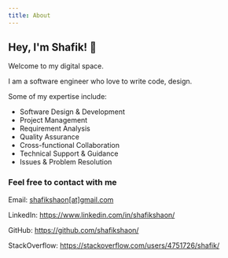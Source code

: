 ```yaml
---
title: About
---
```


## Hey, I'm Shafik! 👋

Welcome to my digital space.

I am a software engineer who love to write code, design.

Some of my expertise include:

- Software Design & Development
- Project Management
- Requirement Analysis
- Quality Assurance
- Cross-functional Collaboration
- Technical Support & Guidance
- Issues & Problem Resolution

### Feel free to contact with me

Email: [shafikshaon[at]gmail.com](mailto:shafikshaon@gmail.com)

LinkedIn: https://www.linkedin.com/in/shafikshaon/

GitHub: https://github.com/shafikshaon/

StackOverflow: https://stackoverflow.com/users/4751726/shafik/
